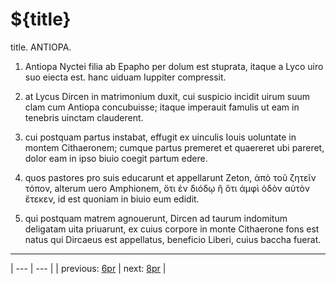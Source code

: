 # ${title}

title. ANTIOPA.



1. Antiopa Nyctei filia ab Epapho per dolum est stuprata, itaque a Lyco uiro suo eiecta est. hanc uiduam Iuppiter compressit.



2. at Lycus Dircen in matrimonium duxit, cui suspicio incidit uirum suum clam cum Antiopa concubuisse; itaque imperauit famulis ut eam in tenebris uinctam clauderent.



3. cui postquam partus instabat, effugit ex uinculis Iouis uoluntate in montem Cithaeronem; cumque partus premeret et quaereret ubi pareret, dolor eam in ipso biuio coegit partum edere.



4. quos pastores pro suis educarunt et appellarunt Zeton, ἀπὸ τοῦ ζητεῖν τόπον, alterum uero Amphionem, ὅτι ἐν διόδῳ ἢ ὅτι ἀμφὶ ὁδὸν αὐτὸν ἔτεκεν, id est quoniam in biuio eum edidit.



5. qui postquam matrem agnouerunt, Dircen ad taurum indomitum deligatam uita priuarunt, ex cuius corpore in monte Cithaerone fons est natus qui Dircaeus est appellatus, beneficio Liberi, cuius baccha fuerat.



---

| --- | --- |
| previous: [6pr](../6pr/) | next: [8pr](../8pr/) |